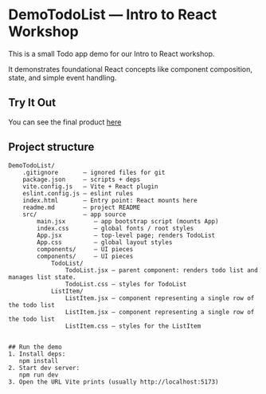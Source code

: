 # DemoTodoList — Intro to React Workshop

This is a small Todo app demo for our Intro to React workshop. 

It demonstrates foundational React concepts like component composition, state, and simple event handling.

## Try It Out

You can see the final product [here](https://shivaunbartoo.github.io/Intro-to-React-Demo-Todo-List/)

## Project structure

```
DemoTodoList/
    .gitignore       — ignored files for git
    package.json     — scripts + deps
    vite.config.js   — Vite + React plugin
    eslint.config.js — eslint rules
    index.html       — Entry point: React mounts here
    readme.md        — project README
    src/             — app source
        main.jsx        — app bootstrap script (mounts App)
        index.css       — global fonts / root styles
        App.jsx         — top-level page; renders TodoList
        App.css         — global layout styles
        components/     — UI pieces
        components/     — UI pieces
            TodoList/
                TodoList.jsx — parent component: renders todo list and manages list state.
                TodoList.css — styles for TodoList
            ListItem/
                ListItem.jsx — component representing a single row of the todo list
                ListItem.jsx — component representing a single row of the todo list
                ListItem.css — styles for the ListItem
```
```

## Run the demo
1. Install deps:
   npm install
2. Start dev server:
   npm run dev
3. Open the URL Vite prints (usually http://localhost:5173)

